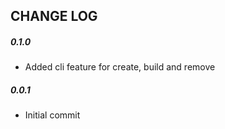 CHANGE LOG
----------

##### 0.1.0
- Added cli feature for create, build and remove

##### 0.0.1
- Initial commit
